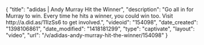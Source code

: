 {
    "title": "adidas | Andy Murray Hit the Winner",
    "description": "Go all in for Murray to win. Every time he hits a winner, you could win too. Visit http:\/\/a.did.as\/11IzSs6 to get involved.",
    "videoid": "154098",
    "date_created": "1398106861",
    "date_modified": "1418181299",
    "type": "captivate",
    "layout": "video",
    "url": "\/v\/adidas-andy-murray-hit-the-winner\/154098"
}
